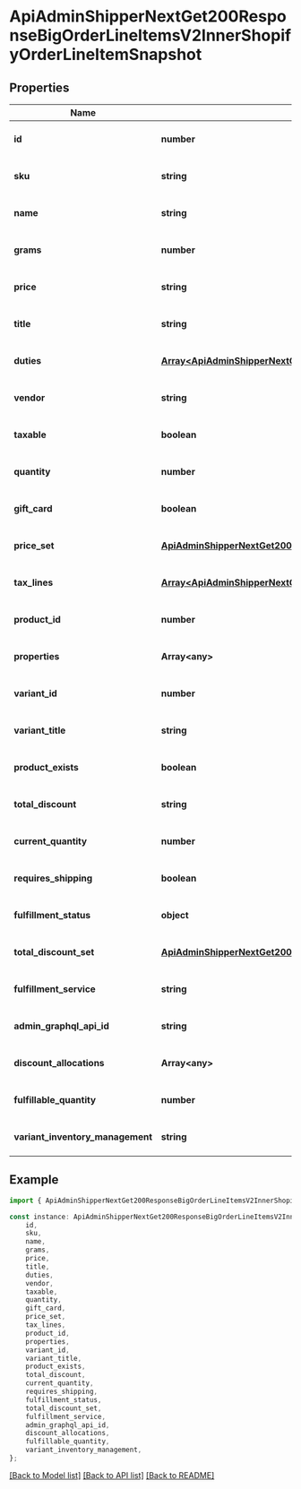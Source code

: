 # ApiAdminShipperNextGet200ResponseBigOrderLineItemsV2InnerShopifyOrderLineItemSnapshot


## Properties

Name | Type | Description | Notes
------------ | ------------- | ------------- | -------------
**id** | **number** |  | [optional] [default to undefined]
**sku** | **string** |  | [optional] [default to undefined]
**name** | **string** |  | [optional] [default to undefined]
**grams** | **number** |  | [optional] [default to undefined]
**price** | **string** |  | [optional] [default to undefined]
**title** | **string** |  | [optional] [default to undefined]
**duties** | [**Array&lt;ApiAdminShipperNextGet200ResponseBigOrderLineItemsV2InnerShopifyOrderLineItemSnapshotDutiesInner&gt;**](ApiAdminShipperNextGet200ResponseBigOrderLineItemsV2InnerShopifyOrderLineItemSnapshotDutiesInner.md) |  | [optional] [default to undefined]
**vendor** | **string** |  | [optional] [default to undefined]
**taxable** | **boolean** |  | [optional] [default to undefined]
**quantity** | **number** |  | [optional] [default to undefined]
**gift_card** | **boolean** |  | [optional] [default to undefined]
**price_set** | [**ApiAdminShipperNextGet200ResponseBigOrderLineItemsV2InnerShopifyOrderLineItemSnapshotDutiesInnerPriceSet**](ApiAdminShipperNextGet200ResponseBigOrderLineItemsV2InnerShopifyOrderLineItemSnapshotDutiesInnerPriceSet.md) |  | [optional] [default to undefined]
**tax_lines** | [**Array&lt;ApiAdminShipperNextGet200ResponseBigOrderLineItemsV2InnerShopifyOrderLineItemSnapshotDutiesInnerTaxLinesInner&gt;**](ApiAdminShipperNextGet200ResponseBigOrderLineItemsV2InnerShopifyOrderLineItemSnapshotDutiesInnerTaxLinesInner.md) |  | [optional] [default to undefined]
**product_id** | **number** |  | [optional] [default to undefined]
**properties** | **Array&lt;any&gt;** |  | [optional] [default to undefined]
**variant_id** | **number** |  | [optional] [default to undefined]
**variant_title** | **string** |  | [optional] [default to undefined]
**product_exists** | **boolean** |  | [optional] [default to undefined]
**total_discount** | **string** |  | [optional] [default to undefined]
**current_quantity** | **number** |  | [optional] [default to undefined]
**requires_shipping** | **boolean** |  | [optional] [default to undefined]
**fulfillment_status** | **object** |  | [optional] [default to undefined]
**total_discount_set** | [**ApiAdminShipperNextGet200ResponseBigOrderLineItemsV2InnerShopifyOrderLineItemSnapshotDutiesInnerPriceSet**](ApiAdminShipperNextGet200ResponseBigOrderLineItemsV2InnerShopifyOrderLineItemSnapshotDutiesInnerPriceSet.md) |  | [optional] [default to undefined]
**fulfillment_service** | **string** |  | [optional] [default to undefined]
**admin_graphql_api_id** | **string** |  | [optional] [default to undefined]
**discount_allocations** | **Array&lt;any&gt;** |  | [optional] [default to undefined]
**fulfillable_quantity** | **number** |  | [optional] [default to undefined]
**variant_inventory_management** | **string** |  | [optional] [default to undefined]

## Example

```typescript
import { ApiAdminShipperNextGet200ResponseBigOrderLineItemsV2InnerShopifyOrderLineItemSnapshot } from '@heavygee/arda-api-sdk';

const instance: ApiAdminShipperNextGet200ResponseBigOrderLineItemsV2InnerShopifyOrderLineItemSnapshot = {
    id,
    sku,
    name,
    grams,
    price,
    title,
    duties,
    vendor,
    taxable,
    quantity,
    gift_card,
    price_set,
    tax_lines,
    product_id,
    properties,
    variant_id,
    variant_title,
    product_exists,
    total_discount,
    current_quantity,
    requires_shipping,
    fulfillment_status,
    total_discount_set,
    fulfillment_service,
    admin_graphql_api_id,
    discount_allocations,
    fulfillable_quantity,
    variant_inventory_management,
};
```

[[Back to Model list]](../README.md#documentation-for-models) [[Back to API list]](../README.md#documentation-for-api-endpoints) [[Back to README]](../README.md)
